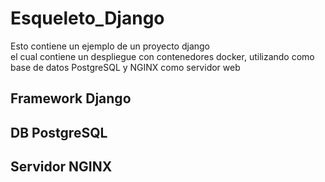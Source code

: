 # Esqueleto_Django
Esto contiene un ejemplo de un proyecto django
<br>
el cual contiene un despliegue con contenedores docker, utilizando como base de datos PostgreSQL y NGINX como servidor web

## Framework Django

## DB PostgreSQL

## Servidor NGINX
